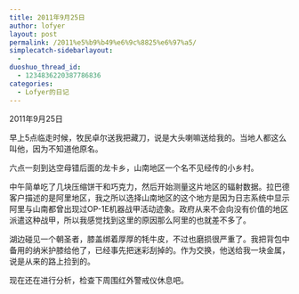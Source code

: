 ```yaml
---
title: 2011年9月25日
author: lofyer
layout: post
permalink: /2011%e5%b9%b49%e6%9c%8825%e6%97%a5/
simplecatch-sidebarlayout:
  - 
duoshuo_thread_id:
  - 1234836220387786836
categories:
  - Lofyer的日记
---
```

2011年9月25日

早上5点临走时候，牧民卓尔送我把藏刀，说是大头喇嘛送给我的。当地人都这么叫他，因为不知道他原名。

六点一刻到达空母错后面的龙卡乡，山南地区一个名不见经传的小乡村。

中午简单吃了几块压缩饼干和巧克力，然后开始测量这片地区的辐射数据。拉巴德客户描述的是阿里地区，我之所以选择山南地区的这个地方是因为日志系统中显示阿里与山南都曾出现过OP-1E机器战甲活动迹象。政府从来不会向没有价值的地区派遣这种战甲，所以我感觉找到这里的原因那么阿里的也就差不多了。

湖边碰见一个朝圣者，膝盖绑着厚厚的牦牛皮，不过也磨损很严重了。我把背包中备用的纳米护膝给他了，已经事先把迷彩刮掉的。作为交换，他送给我一块金属，说是从来的路上捡到的。

现在还在进行分析，检查下周围红外警戒仪休息吧。
